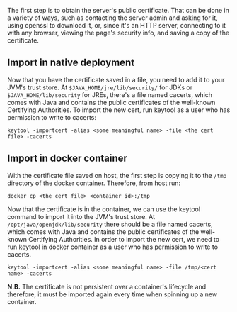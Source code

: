 The first step is to obtain the server's public certificate. That can be done in a variety of ways, such as contacting the server admin and asking for it, using openssl to download it, or, since it's an HTTP server, connecting to it with any browser, viewing the page's security info, and saving a copy of the certificate. 

## Import in native deployment

Now that you have the certificate saved in a file, you need to add it to your JVM's trust store. At ```$JAVA_HOME/jre/lib/security/``` for JDKs or ```$JAVA_HOME/lib/security``` for JREs, there's a file named cacerts, which comes with Java and contains the public certificates of the well-known Certifying Authorities. To import the new cert, run keytool as a user who has permission to write to cacerts:
```
keytool -importcert -alias <some meaningful name> -file <the cert file> -cacerts 
```

## Import in docker container

With the certificate file saved on host, the first step is copying it to the ```/tmp``` directory of the docker container. Therefore, from host run:

```
docker cp <the cert file> <container id>:/tmp
```

Now that the certificate is in the container, we can use the keytool command to import it into the JVM's trust store. 
At ```/opt/java/openjdk/lib/security``` there should be a file named cacerts, which comes with Java and contains the public certificates of the well-known Certifying Authorities.
In order to import the new cert, we need to run keytool in docker container as a user who has permission to write to cacerts.

```
keytool -importcert -alias <some meaningful name> -file /tmp/<cert name> -cacerts
```

**N.B.** The certificate is not persistent over a container's lifecycle and therefore, it must be imported again every time when spinning up a new container. 

